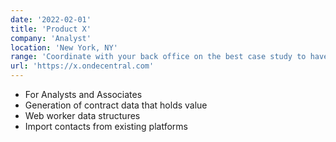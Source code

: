 ```yaml
---
date: '2022-02-01'
title: 'Product X'
company: 'Analyst'
location: 'New York, NY'
range: 'Coordinate with your back office on the best case study to have your analyst perform during the interview'
url: 'https://x.ondecentral.com'
---
```


- For Analysts and Associates
- Generation of contract data that holds value
- Web worker data structures
- Import contacts from existing platforms
